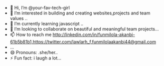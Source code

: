 - 👋 Hi, I’m @your-fav-tech-girl
- 👀 I’m interested in building and creating websites,projects and team values ..
- 🌱 I’m currently learning javascript ..
- 💞️ I’m looking to collaborate on beautiful and meaningful team projects...
- 📫 How to reach me http://linkedin.com/in/funmilola-akanbi-61b5b81b1,https://twitter.com/lawlarh_f,funmilolaakanbi44@gmail.com
-  ...
- 😄 Pronouns: .she/her..
- ⚡ Fun fact: i laugh a lot...

<!---
your-fav-tech-girl/your-fav-tech-girl is a ✨ special ✨ repository because its `README.md` (this file) appears on your GitHub profile.
You can click the Preview link to take a look at your changes.
--->
